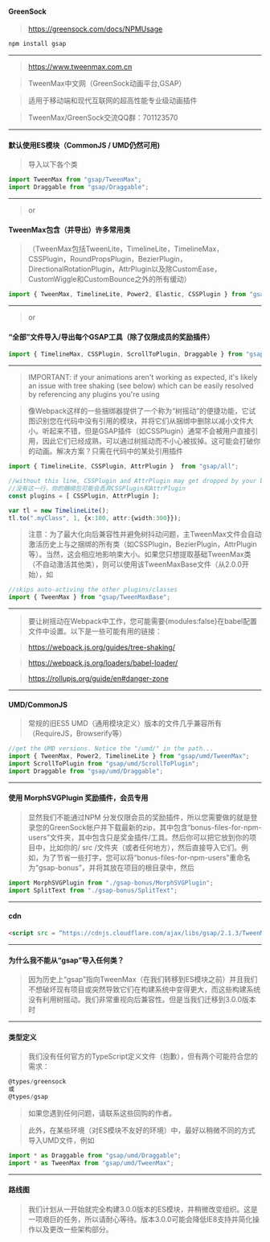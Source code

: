 #### GreenSock

>https://greensock.com/docs/NPMUsage

```bash
npm install gsap
```

***
>https://www.tweenmax.com.cn

>TweenMax中文网（GreenSock动画平台,GSAP）

>适用于移动端和现代互联网的超高性能专业级动画插件

>TweenMax/GreenSock交流QQ群：701123570

***

#### 默认使用ES模块（CommonJS / UMD仍然可用)

>导入以下各个类

```ts
import TweenMax from "gsap/TweenMax";
import Draggable from "gsap/Draggable"; 
```
***
>or

#### TweenMax包含（并导出）许多常用类

>（TweenMax包括TweenLite，TimelineLite，TimelineMax，CSSPlugin，RoundPropsPlugin，BezierPlugin，DirectionalRotationPlugin，AttrPlugin以及除CustomEase，CustomWiggle和CustomBounce之外的所有缓动）

```ts
import { TweenMax, TimelineLite, Power2, Elastic, CSSPlugin } from "gsap/TweenMax";

```
***
>or

#### “全部”文件导入/导出每个GSAP工具（除了仅限成员的奖励插件）

```ts
import { TimelineMax, CSSPlugin, ScrollToPlugin, Draggable } from "gsap/all"; 
```

***
>IMPORTANT: if your animations aren't working as expected, it's likely an issue with tree shaking (see below) which can be easily resolved by referencing any plugins you're using

>像Webpack这样的一些捆绑器提供了一个称为“树摇动”的便捷功能，它试图识别您在代码中没有引用的模块，并将它们从捆绑中删除以减小文件大小。听起来不错，但是GSAP插件（如CSSPlugin）通常不会被用户直接引用，因此它们已经成熟，可以通过树摇动而不小心被拔掉。这可能会打破你的动画。解决方案？只需在代码中的某处引用插件

```ts
import { TimelineLite, CSSPlugin, AttrPlugin }  from "gsap/all";

//without this line, CSSPlugin and AttrPlugin may get dropped by your bundler...
//没有这一行，你的捆绑包可能会丢弃CSSPlugin和AttrPlugin
const plugins = [ CSSPlugin, AttrPlugin ];

var tl = new TimelineLite();
tl.to(".myClass", 1, {x:100, attr:{width:300}});
```

>注意：为了最大化向后兼容性并避免树抖动问题，主TweenMax文件会自动激活历史上与之捆绑的所有类（如CSSPlugin，BezierPlugin，AttrPlugin等）。当然，这会相应地影响束大小。如果您只想提取基础TweenMax类（不自动激活其他类），则可以使用该TweenMaxBase文件（从2.0.0开始），如

```ts
//skips auto-activing the other plugins/classes
import { TweenMax } from "gsap/TweenMaxBase"; 
```

***
>要让树摇动在Webpack中工作，您可能需要{modules:false}在babel配置文件中设置。以下是一些可能有用的链接：

>https://webpack.js.org/guides/tree-shaking/

>https://webpack.js.org/loaders/babel-loader/

>https://rollupjs.org/guide/en#danger-zone

***

#### UMD/CommonJS

>常规的旧ES5 UMD（通用模块定义）版本的文件几乎兼容所有（RequireJS，Browserify等）

```ts
//get the UMD versions. Notice the "/umd/" in the path...
import { TweenMax, Power2, TimelineLite } from "gsap/umd/TweenMax"; 
import ScrollToPlugin from "gsap/umd/ScrollToPlugin"; 
import Draggable from "gsap/umd/Draggable";
```

***
#### 使用 MorphSVGPlugin 奖励插件，会员专用

>显然我们不能通过NPM 分发仅限会员的奖励插件，所以您需要做的就是登录您的GreenSock帐户并下载最新的zip，其中包含“bonus-files-for-npm-users”文件夹，其中包含只是奖金插件/工具。然后你可以把它放到你的项目中，比如你的/ src /文件夹（或者任何地方），然后直接导入它们。例如，为了节省一些打字，您可以将“bonus-files-for-npm-users”重命名为“gsap-bonus”，并将其放在项目的根目录中，然后

```ts
import MorphSVGPlugin from "./gsap-bonus/MorphSVGPlugin";
import SplitText from "./gsap-bonus/SplitText";
```

***

#### cdn

```html
<script src = “https://cdnjs.cloudflare.com/ajax/libs/gsap/2.1.3/TweenMax.min.js” > </ script> 
```

***
#### 为什么我不能从“gsap”导入任何类？

>因为历史上“gsap”指向TweenMax（在我们转移到ES模块之前）并且我们不想破坏现有项目或突然导致它们在构建系统中变得更大，而这些构建系统没有利用树摇动。我们非常重视向后兼容性。但是当我们迁移到3.0.0版本时

***
#### 类型定义

>我们没有任何官方的TypeScript定义文件（抱歉），但有两个可能符合您的需求：   

```ts
@types/greensock 
或 
@types/gsap
```
>如果您遇到任何问题，请联系这些回购的作者。

>此外，在某些环境（对ES模块不友好的环境）中，最好以稍微不同的方式导入UMD文件，例如

```ts
import * as Draggable from "gsap/umd/Draggable";
import * as TweenMax from "gsap/umd/TweenMax";
```

***
#### 路线图

>我们计划从一开始就完全构建3.0.0版本的ES模块，并稍微改变组织。这是一项艰巨的任务，所以请耐心等待。版本3.0.0可能会降低IE8支持并简化操作以及更改一些架构部分。